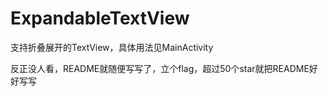 # ExpandableTextView

支持折叠展开的TextView，具体用法见MainActivity























反正没人看，README就随便写写了，立个flag，超过50个star就把README好好写写
